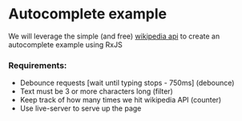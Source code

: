 # Autocomplete example

We will leverage the simple (and free) [wikipedia api](https://www.mediawiki.org/w/api.php?action=help&modules=opensearch) to create an autocomplete example using RxJS

### Requirements:
<ul>
    <li>Debounce requests [wait until typing stops - 750ms] (debounce)</li>
    <li>Text must be 3 or more characters long (filter)</li>
    <li>Keep track of how many times we hit wikipedia API (counter)</li>
    <li>Use live-server to serve up the page</li>
</ul>

